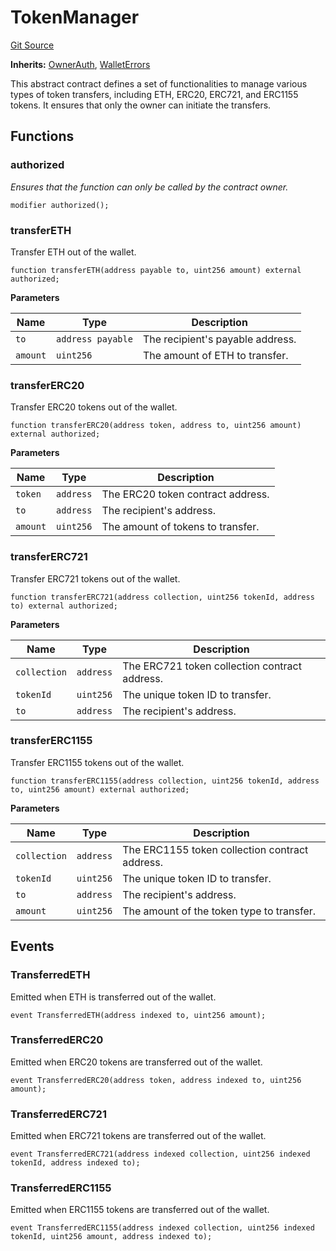 # TokenManager
[Git Source](https://github.com/TrueWallet/contracts/blob/5a052bc82f5ecbfdc3b7fb992a66fa5b770bcc4b/src/base/TokenManager.sol)

**Inherits:**
[OwnerAuth](/src/authority/OwnerAuth.sol/abstract.OwnerAuth.md), [WalletErrors](/src/common/Errors.sol/contract.WalletErrors.md)

This abstract contract defines a set of functionalities to manage various types of token transfers,
including ETH, ERC20, ERC721, and ERC1155 tokens. It ensures that only the owner can initiate the transfers.


## Functions
### authorized

*Ensures that the function can only be called by the contract owner.*


```solidity
modifier authorized();
```

### transferETH

Transfer ETH out of the wallet.


```solidity
function transferETH(address payable to, uint256 amount) external authorized;
```
**Parameters**

|Name|Type|Description|
|----|----|-----------|
|`to`|`address payable`|The recipient's payable address.|
|`amount`|`uint256`|The amount of ETH to transfer.|


### transferERC20

Transfer ERC20 tokens out of the wallet.


```solidity
function transferERC20(address token, address to, uint256 amount) external authorized;
```
**Parameters**

|Name|Type|Description|
|----|----|-----------|
|`token`|`address`|The ERC20 token contract address.|
|`to`|`address`|The recipient's address.|
|`amount`|`uint256`|The amount of tokens to transfer.|


### transferERC721

Transfer ERC721 tokens out of the wallet.


```solidity
function transferERC721(address collection, uint256 tokenId, address to) external authorized;
```
**Parameters**

|Name|Type|Description|
|----|----|-----------|
|`collection`|`address`|The ERC721 token collection contract address.|
|`tokenId`|`uint256`|The unique token ID to transfer.|
|`to`|`address`|The recipient's address.|


### transferERC1155

Transfer ERC1155 tokens out of the wallet.


```solidity
function transferERC1155(address collection, uint256 tokenId, address to, uint256 amount) external authorized;
```
**Parameters**

|Name|Type|Description|
|----|----|-----------|
|`collection`|`address`|The ERC1155 token collection contract address.|
|`tokenId`|`uint256`|The unique token ID to transfer.|
|`to`|`address`|The recipient's address.|
|`amount`|`uint256`|The amount of the token type to transfer.|


## Events
### TransferredETH
Emitted when ETH is transferred out of the wallet.


```solidity
event TransferredETH(address indexed to, uint256 amount);
```

### TransferredERC20
Emitted when ERC20 tokens are transferred out of the wallet.


```solidity
event TransferredERC20(address token, address indexed to, uint256 amount);
```

### TransferredERC721
Emitted when ERC721 tokens are transferred out of the wallet.


```solidity
event TransferredERC721(address indexed collection, uint256 indexed tokenId, address indexed to);
```

### TransferredERC1155
Emitted when ERC1155 tokens are transferred out of the wallet.


```solidity
event TransferredERC1155(address indexed collection, uint256 indexed tokenId, uint256 amount, address indexed to);
```

